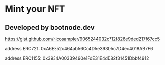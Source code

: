 # Mint your NFT

## Developed by bootnode.dev

https://gist.github.com/nicosampler/9065244032c712f826e9ded217f67cc5

address ERC721: 0xA6EE52c464ab56Cc4D5e393D5c7D4ec4018AB7F6

address ERC1155: 0x3934A00339490e1FdE31E4dD82f31451Dbbf4912
